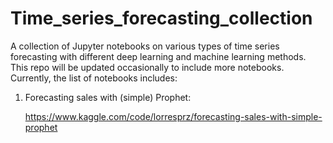 # Time_series_forecasting_collection
A collection of Jupyter notebooks on various types of time series forecasting with different deep learning and machine learning methods. This repo will be updated occasionally to include more notebooks. Currently, the list of notebooks includes:

1. Forecasting sales with (simple) Prophet:

   https://www.kaggle.com/code/lorresprz/forecasting-sales-with-simple-prophet
